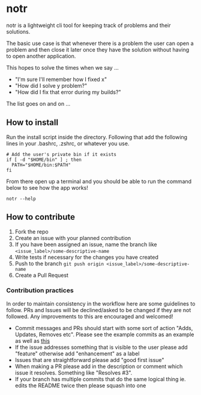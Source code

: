 # notr

notr is a lightweight cli tool for keeping track of problems and their solutions.

The basic use case is that whenever there is a problem the user can open a problem and then close it later once they have the solution without having to open another application.

This hopes to solve the times when we say ... 

- "I'm sure I'll remember how I fixed x"
- "How did I solve y problem?"
- "How did I fix that error during my builds?"

The list goes on and on ...

## How to install
Run the install script inside the directory.
Following that add the following lines in your .bashrc, .zshrc, or whatever you use. 
```
# Add the user's private bin if it exists
if [ -d "$HOME/bin" ] ; then
  PATH="$HOME/bin:$PATH"
fi
```

From there open up a terminal and you should be able to run the command below to see how the app works!
```
notr --help
```

## How to contribute
1. Fork the repo
2. Create an issue with your planned contribution
3. If you have been assigned an issue, name the branch like `<issue_label>/some-descriptive-name`
4. Write tests if necessary for the changes you have created
5. Push to the branch `git push origin <issue_label>/some-descriptive-name`
6. Create a Pull Request

### Contribution practices 
In order to maintain consistency in the workflow here are some guidelines to follow. PRs and Issues will be declined/asked to be changed if they are not followed. Any improvements to this are encouraged and welcomed!

- Commit messages and PRs should start with some sort of action "Adds, Updates, Removes etc". Please see the example commits as an example as well as [this](https://chris.beams.io/posts/git-commit/)
- If the issue addresses something that is visible to the user please add "feature" otherwise add "enhancement" as a label
- Issues that are straightforward please add "good first issue"
- When making a PR please add in the description or comment which issue it resolves. Something like "Resolves #3".
- If your branch has multiple commits that do the same logical thing ie. edits the README twice then please squash into one
